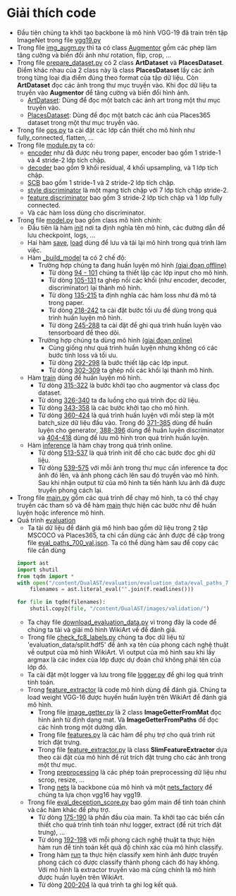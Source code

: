 # Giải thích code
- Đầu tiên chúng ta khởi tạo backbone là mô hình VGG-19 đã train trên tập ImageNet trong file [vgg19.py](https://github.com/quangdzuytran/DualAST/blob/main/vgg19.py)
- Trong file [img_augm.py](https://github.com/quangdzuytran/DualAST/blob/main/img_augm.py) thì ta có class [Augmentor](https://github.com/quangdzuytran/DualAST/blob/1dd1b4b52b910e25e1a807198e36174b6228c4b6/img_augm.py#L24-L186) gồm các phép làm tăng cường và biến đổi ảnh như rotation, flip, crop, ...
- Trong file [prepare_dataset.py](https://github.com/quangdzuytran/DualAST/blob/main/prepare_dataset.py) có 2 class **ArtDataset** và **PlacesDataset**. Điểm khác nhau của 2 class này là class **PlacesDataset** lấy các ảnh trong từng loại địa điểm đúng theo format của tập dữ liệu. Còn **ArtDataset** đọc các ảnh trong thư mục truyền vào. Khi đọc dữ liệu ta truyền vào **Augmentor** để tăng cường và biến đổi hình ảnh.
	- [ArtDataset](https://github.com/quangdzuytran/DualAST/blob/cb159deb7638c5bb0544a8640c4704ffe683d00e/prepare_dataset.py#L29-L76): Dùng để đọc một batch các ảnh art trong một thư mục truyền vào.
	- [PlacesDataset](https://github.com/quangdzuytran/DualAST/blob/cb159deb7638c5bb0544a8640c4704ffe683d00e/prepare_dataset.py#L79-L156): Dùng để đọc một batch các ảnh của Places365 dataset trong một thư mục truyền vào.
- Trong file [ops.py](https://github.com/quangdzuytran/DualAST/blob/main/ops.py) ta cài đặt các lớp cần thiết cho mô hình như fully_connected, flatten, ...
- Trong file [module.py](https://github.com/quangdzuytran/DualAST/blob/main/module.py) ta có:
	- [encoder](https://github.com/quangdzuytran/DualAST/blob/1dd1b4b52b910e25e1a807198e36174b6228c4b6/module.py#L23-L58) như đã được nêu trong paper, encoder bao gồm 1 stride-1 và 4 stride-2 lớp tích chập.
	- [decoder](https://github.com/quangdzuytran/DualAST/blob/1dd1b4b52b910e25e1a807198e36174b6228c4b6/module.py#L85-L146) bao gồm 9 khối residual, 4 khối upsampling, và 1 lớp tích chập.
	- [SCB](https://github.com/quangdzuytran/DualAST/blob/1dd1b4b52b910e25e1a807198e36174b6228c4b6/module.py#L61-L82) bao gồm 1 stride-1 và 2 stride-2 lớp tích chập.
	- [style discriminator](https://github.com/quangdzuytran/DualAST/blob/1dd1b4b52b910e25e1a807198e36174b6228c4b6/module.py#L149-L198) là một mạng tích chập với 7 lớp tích chập stride-2.
	- [feature discriminator](https://github.com/quangdzuytran/DualAST/blob/1dd1b4b52b910e25e1a807198e36174b6228c4b6/module.py#L201-L215) bao gồm 3 stride-2 lớp tích chập và 1 lớp fully connected.
	- Và các hàm loss dùng cho discriminator.
- Trong file [model.py](https://github.com/quangdzuytran/DualAST/blob/main/model.py) bao gồm class mô hình chính:
	- Đầu tiên là hàm [init](https://github.com/quangdzuytran/DualAST/blob/1cf6c2a8f3bddf65afbb09e2d7d7816c3a30545a/model.py#L37-L89) nơi ta định nghĩa tên mô hình, các đường dẫn để lưu checkpoint, logs, ...
	- Hai hàm [save](https://github.com/quangdzuytran/DualAST/blob/1cf6c2a8f3bddf65afbb09e2d7d7816c3a30545a/model.py#L579-L589), [load](https://github.com/quangdzuytran/DualAST/blob/1cf6c2a8f3bddf65afbb09e2d7d7816c3a30545a/model.py#L591-L613) dùng để lưu và tải lại mô hình trong quá trình làm việc.
	- Hàm [_build_model](https://github.com/quangdzuytran/DualAST/blob/1cf6c2a8f3bddf65afbb09e2d7d7816c3a30545a/model.py#L91-L310) ta có 2 chế độ:
		- Trường hợp chúng ta đang huấn luyện mô hình [(giai đoạn offline)](https://github.com/quangdzuytran/DualAST/blob/1cf6c2a8f3bddf65afbb09e2d7d7816c3a30545a/model.py#L92-L288)
			- Từ dòng [94 - 101](https://github.com/quangdzuytran/DualAST/blob/1cf6c2a8f3bddf65afbb09e2d7d7816c3a30545a/model.py#L94-L101) chúng ta thiết lập các lớp input cho mô hình.
			- Từ dòng [105-131](https://github.com/quangdzuytran/DualAST/blob/1cf6c2a8f3bddf65afbb09e2d7d7816c3a30545a/model.py#L105-L131) ta ghép nối các khối (như encoder, decoder, discriminator) lại thành mô hình.
			- Từ dòng [135-215](https://github.com/quangdzuytran/DualAST/blob/1cf6c2a8f3bddf65afbb09e2d7d7816c3a30545a/model.py#L135-L215) ta định nghĩa các hàm loss như đã mô tả trong paper.
			- Từ dòng [218-242](https://github.com/quangdzuytran/DualAST/blob/1cf6c2a8f3bddf65afbb09e2d7d7816c3a30545a/model.py#L218-L242) ta cài đặt bước tối ưu để dùng trong quá trình huấn luyện mô hình.
			- Từ dòng [245-288](https://github.com/quangdzuytran/DualAST/blob/1cf6c2a8f3bddf65afbb09e2d7d7816c3a30545a/model.py#L246-L288) ta cài đặt để ghi quá trình huấn luyện vào tensorboard để theo dõi.
		- Trường hợp chúng ta dùng mô hình [(giai đoạn online)](https://github.com/quangdzuytran/DualAST/blob/1cf6c2a8f3bddf65afbb09e2d7d7816c3a30545a/model.py#L289-L310)
			- Cùng giống như quá trình huấn luyện nhưng không có các bước tính loss và tối ưu.
			- Từ dòng [292-298](https://github.com/quangdzuytran/DualAST/blob/1cf6c2a8f3bddf65afbb09e2d7d7816c3a30545a/model.py#L292-L298) là bước thiết lập các lớp input.
			- Từ dòng [302-309](https://github.com/quangdzuytran/DualAST/blob/1cf6c2a8f3bddf65afbb09e2d7d7816c3a30545a/model.py#L302-L310) ta ghép nối các khối lại thành mô hình.
	- Hàm [train](https://github.com/quangdzuytran/DualAST/blob/1cf6c2a8f3bddf65afbb09e2d7d7816c3a30545a/model.py#L313-L424) dùng để huấn luyện mô hình.
		- Từ dòng [315-322](https://github.com/quangdzuytran/DualAST/blob/1cf6c2a8f3bddf65afbb09e2d7d7816c3a30545a/model.py#L315-L322) là bước khởi tạo cho augmentor và class đọc dataset.
		- Từ dòng [326-340](https://github.com/quangdzuytran/DualAST/blob/1cf6c2a8f3bddf65afbb09e2d7d7816c3a30545a/model.py#L326-L340) ta đa luồng cho quá trình đọc dữ liệu.
		- Từ dòng [343-358](https://github.com/quangdzuytran/DualAST/blob/1cf6c2a8f3bddf65afbb09e2d7d7816c3a30545a/model.py#L343-L358) là các bước khởi tạo cho mô hình.
		- Từ dòng [360-424](https://github.com/quangdzuytran/DualAST/blob/1cf6c2a8f3bddf65afbb09e2d7d7816c3a30545a/model.py#L360-L424) là quá trình huấn luyện với mỗi step là một batch_size dữ liệu đầu vào. Trong đó [371-385](https://github.com/quangdzuytran/DualAST/blob/1cf6c2a8f3bddf65afbb09e2d7d7816c3a30545a/model.py#L371-L385) dùng để huấn luyện cho generator, [388-396](https://github.com/quangdzuytran/DualAST/blob/1cf6c2a8f3bddf65afbb09e2d7d7816c3a30545a/model.py#L388-L396) dùng để huấn luyên discriminator và [404-418](https://github.com/quangdzuytran/DualAST/blob/1cf6c2a8f3bddf65afbb09e2d7d7816c3a30545a/model.py#L404-L418) dùng để lưu mô hình tron quá trình huấn luyện.
	- Hàm [inference](https://github.com/quangdzuytran/DualAST/blob/1cf6c2a8f3bddf65afbb09e2d7d7816c3a30545a/model.py#L510-L577) là hàm chạy trong quá trình online.
		- Từ dòng [513-537](https://github.com/quangdzuytran/DualAST/blob/1cf6c2a8f3bddf65afbb09e2d7d7816c3a30545a/model.py#L513-L537) là quá trình init để cho các bước đọc ghi dữ liệu.
		- Từ dòng [539-575](https://github.com/quangdzuytran/DualAST/blob/1cf6c2a8f3bddf65afbb09e2d7d7816c3a30545a/model.py#L539-L575) với mỗi ảnh trong thư mục cần inference ta đọc ảnh đó lên, và ảnh phong cách lên sau đó truyền vào mô hình. Sau khi nhận output từ của mô hình ta tiến hành lưu ảnh đã được truyền phong cách lại.
- Trong file [main.py](https://github.com/quangdzuytran/DualAST/blob/main/main.py) gồm các quá trình để chạy mô hình, ta có thể chạy truyền các tham số và để hàm [main](https://github.com/quangdzuytran/DualAST/blob/1cf6c2a8f3bddf65afbb09e2d7d7816c3a30545a/main.py#L160-L182) thực hiện các bước như để huấn luyện hoặc inference mô hình.
- Quá trình [evaluation](https://github.com/quangdzuytran/DualAST/tree/main/evaluation)
	- Ta tải dữ liệu để đánh giá mô hình bao gồm dữ liệu trong 2 tập MSCOCO và Places365, ta chỉ cần dùng các ảnh được đề cập trong file [eval_paths_700_val.json](https://github.com/quangdzuytran/DualAST/blob/main/evaluation/evaluation_data/eval_paths_700_val.json). Ta có thể dùng hàm sau để copy các file cần dùng
	```python
	import ast
	import shutil
	from tqdm import *
	with open("/content/DualAST/evaluation/evaluation_data/eval_paths_700_val.json", "r") as f:
		filenames = ast.literal_eval("".join(f.readlines()))

	for file in tqdm(filenames):
		shutil.copy2(file, "/content/DualAST/images/validation/")
	```
	- Ta chạy file [download_evaluation_data.py](https://github.com/quangdzuytran/DualAST/blob/main/evaluation/download_evaluation_data.py) vì trong đây là code để chúng ta tải và giải mô hình WikiArt về để đánh giá.
	- Trong file [check_fc8_labels.py](https://github.com/quangdzuytran/DualAST/blob/main/evaluation/check_fc8_labels.py) chúng ta đọc dữ liệu từ 'evaluation_data/split.hdf5' để ánh xạ tên của phong cách nghệ thuật về output của mô hình WikiArt. Vì output của mô hình sau khi lấy argmax là các index của lớp được dự đoán chứ không phải tên của lớp đó.
	- Ta cài đặt một logger và lưu trong file [logger.py](https://github.com/quangdzuytran/DualAST/blob/main/evaluation/logger.py) để ghi log quá trình tính toán.
	- Trong [feature_extractor](https://github.com/quangdzuytran/DualAST/tree/main/evaluation/feature_extractor) là code mô hình dùng để đánh giá. Chúng ta load weight VGG-16 được huyến huấn luyện trên WikiArt để đánh giá mô hình.
		- Trong file [image_getter.py](https://github.com/quangdzuytran/DualAST/blob/main/evaluation/feature_extractor/image_getter.py) là 2 class **ImageGetterFromMat** đọc hình ảnh từ định dạng mat. Và **ImageGetterFromPaths** để đọc các hình trong một dường dẫn.
		- Trong file [features.py](https://github.com/quangdzuytran/DualAST/blob/main/evaluation/feature_extractor/features.py) là các hàm để phụ trợ cho quá trình rút trích đặt trưng.
		- Trong file [feature_extractor.py](https://github.com/quangdzuytran/DualAST/blob/main/evaluation/feature_extractor/feature_extractor.py) là class **SlimFeatureExtractor** dựa theo cài đặt của mô hình để rút trích đặt trưng cho các ảnh trong một thư mục.
		- Trong [preprocessing](https://github.com/quangdzuytran/DualAST/tree/main/evaluation/feature_extractor/preprocessing) là các phép toán preprocessing dữ liệu như scrop, resize, ...
		- Trong [nets](https://github.com/quangdzuytran/DualAST/tree/main/evaluation/feature_extractor/nets) là backbone của mô hình và một [nets_factory](https://github.com/quangdzuytran/DualAST/blob/main/evaluation/feature_extractor/nets/nets_factory.py) để chúng ta lựa chọn vgg16 hay vgg19.
	- Trong file [eval_deception_score.py](https://github.com/quangdzuytran/DualAST/blob/main/evaluation/eval_deception_score.py) bao gồm main để tính toán chính và các hàm khác để phụ trợ.
		- Từ dòng [175-190](https://github.com/quangdzuytran/DualAST/blob/5d6d5970d687c9e40a5bab83aac0a39ccc7e0622/evaluation/eval_deception_score.py#L175-L190) là phần đầu của main. Ta khởi tạo các biến cần thiết cho quá trình tính toán như logger, extract (để rút trích đặt trưng), ...
		- Từ dòng [192-198](https://github.com/quangdzuytran/DualAST/blob/5d6d5970d687c9e40a5bab83aac0a39ccc7e0622/evaluation/eval_deception_score.py#L192-L198) với mỗi phong cách nghệ thuật ta thực hiện hàm run để tính toán kết quả độ chính xác của mô hình classify.
		- Trong hàm [run](https://github.com/quangdzuytran/DualAST/blob/5d6d5970d687c9e40a5bab83aac0a39ccc7e0622/evaluation/eval_deception_score.py#L89-L104) ta thực hiện classify xem hình ảnh được truyền phong cách có được classify thành phong cách đó hay không. Với mô hình là extractor truyền vào mà cũng chính là mô hình được huấn luyện trên WikiArt.
		- Từ dòng [200-204](https://github.com/quangdzuytran/DualAST/blob/5d6d5970d687c9e40a5bab83aac0a39ccc7e0622/evaluation/eval_deception_score.py#L200-L204) là quá trình ta ghi log kết quả.
